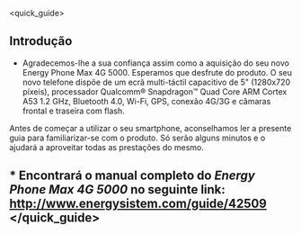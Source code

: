 <quick_guide>
## Introdução

* Agradecemos-lhe a sua confiança assim como a aquisição do seu novo Energy Phone Max 4G 5000. Esperamos que desfrute do produto. O seu novo telefone dispõe de um ecrã multi-táctil capacitivo de 5" (1280x720 píxeis), processador Qualcomm® Snapdragon™ Quad Core ARM Cortex A53 1.2 GHz, Bluetooth 4.0, Wi-Fi, GPS, conexão 4G/3G e câmaras frontal e traseira com flash.

 Antes de começar a utilizar o seu smartphone, aconselhamos ler a presente guia para familiarizar-se com o produto.  Só serão alguns minutos e o ajudará a aproveitar todas as prestações do mesmo.
 

## <unique> * Encontrará o manual completo do *Energy Phone Max 4G 5000* no seguinte link:  http://www.energysistem.com/guide/42509 </unique> </quick_guide>
